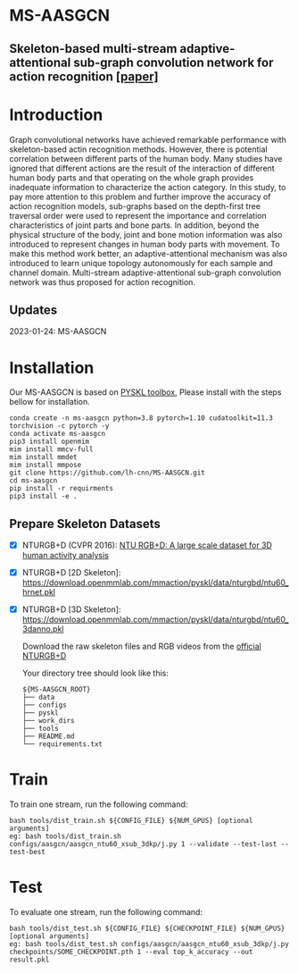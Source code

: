 # MS-AASGCN
## Skeleton-based multi-stream adaptive-attentional sub-graph convolution network for action recognition [\[paper\]]()

# Introduction
Graph convolutional networks have achieved remarkable performance with skeleton-based actin recognition methods. However, there is potential correlation between different parts of the human body. Many studies have ignored that different actions are the result of the interaction of different human body parts and that operating on the whole graph provides inadequate information to characterize the action category. In this study, to pay more attention to this problem and further improve the accuracy of action recognition models, sub-graphs based on the depth-first tree traversal order were used to represent the importance and correlation characteristics of joint parts and bone parts. In addition, beyond the physical structure of the body, joint and bone motion information was also introduced to represent changes in human body parts with movement. To make this method work better, an adaptive-attentional mechanism was also introduced to learn unique topology autonomously for each sample and channel domain. Multi-stream adaptive-attentional sub-graph convolution network was thus proposed for action recognition.

## Updates
2023-01-24: MS-AASGCN

# Installation
Our MS-AASGCN is based on [PYSKL toolbox](https://github.com/kennymckormick/pyskl), Please install with the steps bellow for installation.
```
conda create -n ms-aasgcn python=3.8 pytorch=1.10 cudatoolkit=11.3 torchvision -c pytorch -y
conda activate ms-aasgcn
pip3 install openmim
mim install mmcv-full
mim install mmdet
mim install mmpose
git clone https://github.com/lh-cnn/MS-AASGCN.git
cd ms-aasgcn
pip install -r requirments
pip3 install -e .
```

## Prepare Skeleton Datasets

- [x] NTURGB+D (CVPR 2016): [NTU RGB+D: A large scale dataset for 3D human activity analysis](https://openaccess.thecvf.com/content_cvpr_2016/papers/Shahroudy_NTU_RGBD_A_CVPR_2016_paper.pdf)
- [x] NTURGB+D [2D Skeleton]: https://download.openmmlab.com/mmaction/pyskl/data/nturgbd/ntu60_hrnet.pkl
- [x] NTURGB+D [3D Skeleton]: https://download.openmmlab.com/mmaction/pyskl/data/nturgbd/ntu60_3danno.pkl
  
  Download the raw skeleton files and RGB videos from the [official NTURGB+D](https://github.com/shahroudy/NTURGB-D/)
  
  
   Your directory tree should look like this:

   ```
   ${MS-AASGCN_ROOT}
   ├── data
   ├── configs
   ├── pyskl
   ├── work_dirs
   ├── tools 
   ├── README.md
   └── requirements.txt
# Train
To train one stream, run the following command:
```
bash tools/dist_train.sh ${CONFIG_FILE} ${NUM_GPUS} [optional arguments]
eg: bash tools/dist_train.sh configs/aasgcn/aasgcn_ntu60_xsub_3dkp/j.py 1 --validate --test-last --test-best
```
# Test
To evaluate one stream, run the following command:
```
bash tools/dist_test.sh ${CONFIG_FILE} ${CHECKPOINT_FILE} ${NUM_GPUS} [optional arguments]
eg: bash tools/dist_test.sh configs/aasgcn/aasgcn_ntu60_xsub_3dkp/j.py checkpoints/SOME_CHECKPOINT.pth 1 --eval top_k_accuracy --out result.pkl
```
